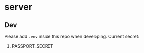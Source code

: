 # server 

## Dev

Please add `.env` inside this repo when developing. 
Current secret: 
1. PASSPORT_SECRET
